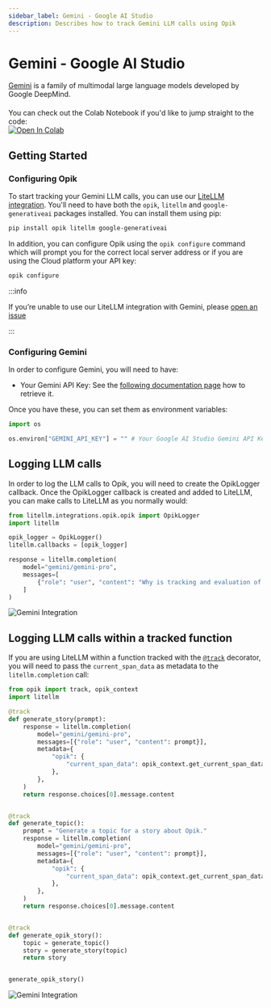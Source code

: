 ```yaml
---
sidebar_label: Gemini - Google AI Studio
description: Describes how to track Gemini LLM calls using Opik
---
```


# Gemini - Google AI Studio

[Gemini](https://aistudio.google.com/welcome) is a family of multimodal large language models developed by Google DeepMind.

<div style="display: flex; align-items: center; flex-wrap: wrap; margin: 20px 0;">
  <span style="margin-right: 10px;">You can check out the Colab Notebook if you'd like to jump straight to the code:</span>
  <a href="https://colab.research.google.com/github/comet-ml/opik/blob/main/apps/opik-documentation/documentation/docs/cookbook/gemini.ipynb" target="_blank" rel="noopener noreferrer">
    <img src="https://colab.research.google.com/assets/colab-badge.svg" alt="Open In Colab" style="vertical-align: middle;"/>
  </a>
</div>

## Getting Started

### Configuring Opik

To start tracking your Gemini LLM calls, you can use our [LiteLLM integration](/docs/opik/tracing/integrations/litellm). You'll need to have both the `opik`, `litellm` and `google-generativeai` packages installed. You can install them using pip:

```bash
pip install opik litellm google-generativeai
```

In addition, you can configure Opik using the `opik configure` command which will prompt you for the correct local server address or if you are using the Cloud platform your API key:

```bash
opik configure
```

:::info

If you’re unable to use our LiteLLM integration with Gemini, please [open an issue](https://github.com/comet-ml/opik/issues/new/choose)

:::

### Configuring Gemini

In order to configure Gemini, you will need to have:

- Your Gemini API Key: See the [following documentation page](https://ai.google.dev/gemini-api/docs/api-key) how to retrieve it.

Once you have these, you can set them as environment variables:

```python pytest_codeblocks_skip="true"
import os

os.environ["GEMINI_API_KEY"] = "" # Your Google AI Studio Gemini API Key
```

## Logging LLM calls

In order to log the LLM calls to Opik, you will need to create the OpikLogger callback. Once the OpikLogger callback is created and added to LiteLLM, you can make calls to LiteLLM as you normally would:

```python
from litellm.integrations.opik.opik import OpikLogger
import litellm

opik_logger = OpikLogger()
litellm.callbacks = [opik_logger]

response = litellm.completion(
    model="gemini/gemini-pro",
    messages=[
        {"role": "user", "content": "Why is tracking and evaluation of LLMs important?"}
    ]
)
```

![Gemini Integration](/img/cookbook/gemini_trace_cookbook.png)

## Logging LLM calls within a tracked function

If you are using LiteLLM within a function tracked with the [`@track`](/tracing/log_traces#using-function-decorators) decorator, you will need to pass the `current_span_data` as metadata to the `litellm.completion` call:

```python
from opik import track, opik_context
import litellm

@track
def generate_story(prompt):
    response = litellm.completion(
        model="gemini/gemini-pro",
        messages=[{"role": "user", "content": prompt}],
        metadata={
            "opik": {
                "current_span_data": opik_context.get_current_span_data(),
            },
        },
    )
    return response.choices[0].message.content


@track
def generate_topic():
    prompt = "Generate a topic for a story about Opik."
    response = litellm.completion(
        model="gemini/gemini-pro",
        messages=[{"role": "user", "content": prompt}],
        metadata={
            "opik": {
                "current_span_data": opik_context.get_current_span_data(),
            },
        },
    )
    return response.choices[0].message.content


@track
def generate_opik_story():
    topic = generate_topic()
    story = generate_story(topic)
    return story


generate_opik_story()
```

![Gemini Integration](/img/cookbook/gemini_trace_decorator_cookbook.png)
